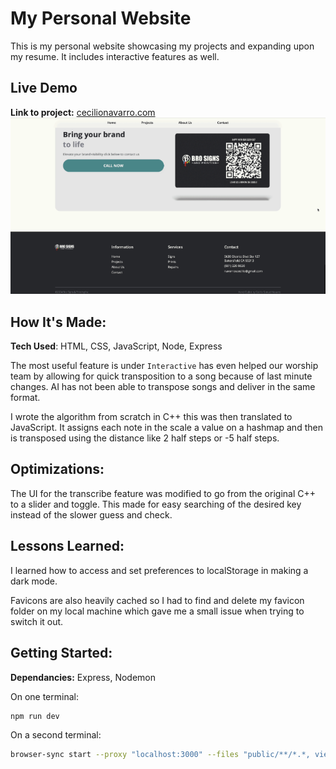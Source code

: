 # My Personal Website
This is my personal website showcasing my projects and expanding upon my resume. It includes interactive features as well.

## Live Demo
**Link to project:** [cecilionavarro.com](https://cecilionavarro.com)
![Personal Website](public/images/brosigns.png)
## How It's Made:
**Tech Used**: HTML, CSS, JavaScript, Node, Express

The most useful feature is under `Interactive` has even helped our worship team by allowing for quick transposition to a song because of last minute changes. AI has not been able to transpose songs and deliver in the same format.

I wrote the algorithm from scratch in C++ this was then translated to JavaScript. It assigns each note in the scale a value on a hashmap and then is transposed using the distance like 2 half steps or -5 half steps.

## Optimizations:  
The UI for the transcribe feature was modified to go from the original C++ to a slider and toggle. This made for easy searching of the desired key instead of the slower guess and check.

## Lessons Learned:
I learned how to access and set preferences to localStorage in making a dark mode.

Favicons are also heavily cached so I had to find and delete my favicon folder on my local machine which gave me a small issue when trying to switch it out.

## Getting Started:
**Dependancies:** Express, Nodemon

On one terminal:

```bash
npm run dev
```

On a second terminal:

```bash
browser-sync start --proxy "localhost:3000" --files "public/**/*.*, views/**/*.*, routes/**/*.js, server.js"
```
